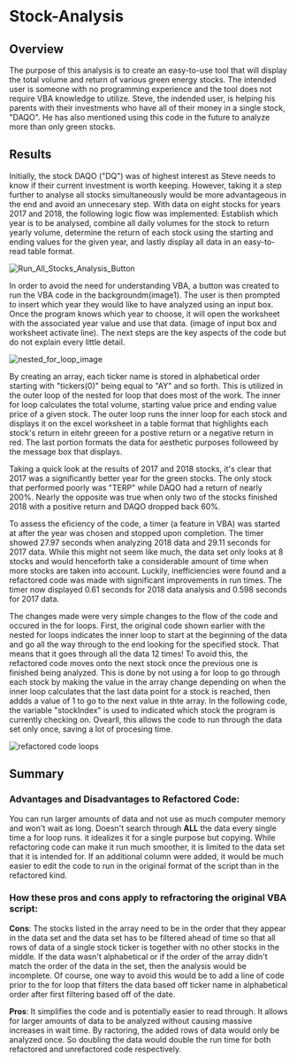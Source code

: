 # Stock-Analysis
## Overview
The purpose of this analysis is to create an easy-to-use tool that will display the total volume and return of various green energy stocks. The intended user is someone with no programming experience and the tool does not require VBA knowledge to utilize. Steve, the indended user, is helping his parents with their investments who have all of their money in a single stock, "DAQO". He has also mentioned using this code in the future to analyze more than only green stocks.


## Results


Initially, the stock DAQO ("DQ") was of highest interest as Steve needs to know if their current investment is worth keeping. However, taking it a step further to analyse all stocks simultaneously would be more advantageous in the end and avoid an unnecesary step. With data on eight stocks for years 2017 and 2018, the following logic flow was implemented: Establish which year is to be analysed, combine all daily volumes for the stock to return yearly volume, determine the return of each stock using the starting and ending values for the given year, and lastly display all data in an easy-to-read table format. 

![Run_All_Stocks_Analysis_Button](https://user-images.githubusercontent.com/95305584/148859105-740d0043-c7b7-46ac-be7e-ba5a8f505d82.PNG)

In order to avoid the need for understanding VBA, a button was created to run the VBA code in the backgroundm(image1). The user is then prompted to insert which year they would like to have analyzed using an input box. Once the program knows which year to choose, it will open the worksheet with the associated year value and use that data. (image of input box and worksheet activate line). The next steps are the key aspects of the code but do not explain every little detail.

![nested_for_loop_image](https://user-images.githubusercontent.com/95305584/148859048-ae18b6e9-00ff-4821-a710-09b7c08a2d3a.png)

By creating an array, each ticker name is stored in alphabetical order starting with "tickers(0)" being equal to "AY" and so forth. This is utilized in the outer loop of the nested for loop that does most of the work. The inner for loop calculates the total volume, starting value price and ending value price of a given stock. The outer loop runs the inner loop for each stock and displays it on the excel worksheet in a table format that highlights each stock's return in eitehr greeen for a postive return or a negative return in red. The last portion formats the data for aesthetic purposes followeed by the message box that displays.

Taking a quick look at the results of 2017 and 2018 stocks, it's clear that 2017 was a significantly better year for the green stocks. The only stock that performed poorly was "TERP" while DAQO had a return of nearly 200%. Nearly the opposite was true when only two of the stocks finished 2018 with a positive return and DAQO dropped back 60%. 

To assess the eficiency of the code, a timer (a feature in VBA) was started at after the year was chosen and stopped upon completion. The timer showed 27.97 seconds when analyzing 2018 data and 29.11 seconds for 2017 data. While this might not seem like much, the data set only looks at 8 stocks and would henceforth take a considerable amount of time when more stocks are taken into account. Luckily, inefficiencies were found and a refactored code was made with significant improvements in run times. The timer now displayed 0.61 seconds for 2018 data analysis and 0.598 seconds for 2017 data.

The changes made were very simple changes to the flow of the code and occured in the for loops. First, the original code shown earlier with the nested for loops indicates the inner loop to start at the beginning of the data and go all the way through to the end looking for the specified stock. That means that it goes through all the data 12 times! To avoid this, the refactored code moves onto the next stock once the previous one is finished being analyzed. This is done by not using a for loop to go through each stock by  making the value in the array change depending on when the inner loop calculates that the last data point for a stock is reached, then addds a value of 1 to go to the next value in thte array. In the following code, the variable "stockIndex" is used to indicated which stock the program is currently checking on. Ovearll, this allows the code to run through the data set only once, saving a lot of procesing time.

![refactored code loops](https://user-images.githubusercontent.com/95305584/148861811-b752ad9c-deda-4776-9b93-c514b6ede989.png)



## Summary

### Advantages and Disadvantages to Refactored Code:
You can run larger amounts of data and not use as much computer memory and won't wait as long. Doesn't search through **ALL** the data every single time a for loop runs. it idealizes it for a single purpose but copying. While refactoring code can make it run much smoother, it is limited to the data set that it is intended for. If an additional column were added, it would be much easier to edit the code to run in the original format of the script than in the refactored kind. 
  
### How these pros and cons apply to refractoring the original VBA script:
 **Cons**: The stocks listed in the array need to be in the order that they appear in the data set and the data set has to be filtered ahead of time so that all rows of data of a single stock ticker is together with no other stocks in the middle. If the data wasn't alphabetical or if the order of the array didn't match the order of the data in the set, then the analysis would be incomplete. Of course, one way to avoid this would be to add a line of code prior to the for loop that filters the data based off ticker name in alphabetical order after first filtering based off of the date.
 
 **Pros**: It simplifies the code and is potentially easier to read through. It allows for larger amounts of data to be analyzed without causing massive increases in wait time. By ractoring, the added rows of data would only be analyzed once. So doubling the data would double the run time for both refactored and unrefactored code respectively.
